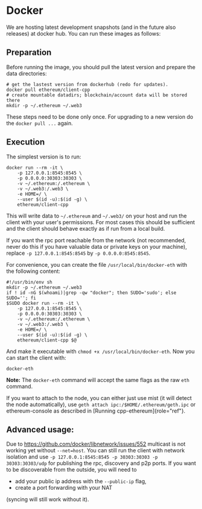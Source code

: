Docker
======

We are hosting latest development snapshots (and in the future also
releases) at docker hub. You can run these images as follows:

Preparation
-----------

Before running the image, you should pull the latest version and prepare
the data directories:

    # get the lastest version from dockerhub (redo for updates).
    docker pull ethereum/client-cpp
    # create mountable datadirs; blockchain/account data will be stored there
    mkdir -p ~/.ethereum ~/.web3

These steps need to be done only once. For upgrading to a new version do
the `docker pull ...` again.

Execution
---------

The simplest version is to run:

    docker run --rm -it \
        -p 127.0.0.1:8545:8545 \
        -p 0.0.0.0:30303:30303 \
        -v ~/.ethereum:/.ethereum \
        -v ~/.web3:/.web3 \
        -e HOME=/ \
        --user $(id -u):$(id -g) \
        ethereum/client-cpp

This will write data to `~/.ethereum` and `~/.web3/` on your host and
run the client with your user\'s permissions. For most cases this should
be sufficient and the client should behave exactly as if run from a
local build.

If you want the rpc port reachable from the network (not recommended,
never do this if you have valuable data or private keys on your
machine), replace `-p 127.0.0.1:8545:8545` by `-p 0.0.0.0:8545:8545`.

For convenience, you can create the file `/usr/local/bin/docker-eth`
with the following content:

    #!/usr/bin/env sh
    mkdir -p ~/.ethereum ~/.web3
    if ! id -nG $(whoami)|grep -qw "docker"; then SUDO='sudo'; else SUDO=''; fi
    $SUDO docker run --rm -it \
        -p 127.0.0.1:8545:8545 \
        -p 0.0.0.0:30303:30303 \
        -v ~/.ethereum:/.ethereum \
        -v ~/.web3:/.web3 \
        -e HOME=/ \
        --user $(id -u):$(id -g) \
        ethereum/client-cpp $@

And make it executable with `chmod +x /usr/local/bin/docker-eth`. Now
you can start the client with:

    docker-eth

**Note:** The `docker-eth` command will accept the same flags as the raw
`eth` command.

If you want to attach to the node, you can either just use mist (it will
detect the node automatically), use
`geth attach ipc:/$HOME/.ethereum/geth.ipc` or ethereum-console as
described in [Running cpp-ethereum]{role="ref"}.

Advanced usage:
---------------

Due to <https://github.com/docker/libnetwork/issues/552> multicast is
not working yet without `--net=host`. You can still run the client with
network isolation and use
`-p 127.0.0.1:8545:8545 -p 30303:30303 -p 30303:30303/udp` for
publishing the rpc, discovery and p2p ports. If you want to be
discoverable from the outside, you will need to

-   add your public ip address with the `--public-ip` flag,
-   create a port forwarding with your NAT

(syncing will still work without it).
